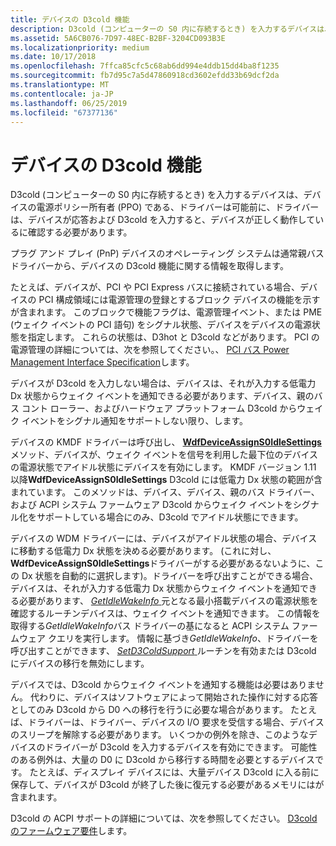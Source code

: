 ```yaml
---
title: デバイスの D3cold 機能
description: D3cold (コンピューターの S0 内に存続するとき) を入力するデバイスは、デバイスの電源ポリシー所有者 (PPO) である、ドライバーは可能前に、ドライバーは、デバイスが応答および D3cold を入力すると、デバイスが正しく動作しているに確認する必要があります。
ms.assetid: 5A6CB076-7D97-48EC-B2BF-3204CD093B3E
ms.localizationpriority: medium
ms.date: 10/17/2018
ms.openlocfilehash: 7ffca85cfc5c68ab6dd994e4ddb15dd4ba8f1235
ms.sourcegitcommit: fb7d95c7a5d47860918cd3602efdd33b69dcf2da
ms.translationtype: MT
ms.contentlocale: ja-JP
ms.lasthandoff: 06/25/2019
ms.locfileid: "67377136"
---
```

# <a name="d3cold-capabilities-of-a-device"></a>デバイスの D3cold 機能


D3cold (コンピューターの S0 内に存続するとき) を入力するデバイスは、デバイスの電源ポリシー所有者 (PPO) である、ドライバーは可能前に、ドライバーは、デバイスが応答および D3cold を入力すると、デバイスが正しく動作しているに確認する必要があります。

プラグ アンド プレイ (PnP) デバイスのオペレーティング システムは通常親バス ドライバーから、デバイスの D3cold 機能に関する情報を取得します。

たとえば、デバイスが、PCI や PCI Express バスに接続されている場合、デバイスの PCI 構成領域には電源管理の登録とするブロック デバイスの機能を示すが含まれます。 このブロックで機能フラグは、電源管理イベント、または PME (ウェイク イベントの PCI 語句) をシグナル状態、デバイスをデバイスの電源状態を指定します。 これらの状態は、D3hot と D3cold などがあります。 PCI の電源管理の詳細については、次を参照してください。、 [PCI バス Power Management Interface Specification](https://pcisig.com/specifications/conventional/pci_bus_power_management_interface/)します。

デバイスが D3cold を入力しない場合は、デバイスは、それが入力する低電力 Dx 状態からウェイク イベントを通知できる必要があります、デバイス、親のバス コント ローラー、およびハードウェア プラットフォーム D3cold からウェイク イベントをシグナル通知をサポートしない限り、します。

デバイスの KMDF ドライバーは呼び出し、 [ **WdfDeviceAssignS0IdleSettings** ](https://docs.microsoft.com/windows-hardware/drivers/ddi/content/wdfdevice/nf-wdfdevice-wdfdeviceassigns0idlesettings)メソッド、デバイスが、ウェイク イベントを信号を利用した最下位のデバイスの電源状態でアイドル状態にデバイスを有効にします。 KMDF バージョン 1.11 以降**WdfDeviceAssignS0IdleSettings** D3cold には低電力 Dx 状態の範囲が含まれています。 このメソッドは、デバイス、デバイス、親のバス ドライバー、および ACPI システム ファームウェア D3cold からウェイク イベントをシグナル化をサポートしている場合にのみ、D3cold でアイドル状態にできます。

デバイスの WDM ドライバーには、デバイスがアイドル状態の場合、デバイスに移動する低電力 Dx 状態を決める必要があります。 (これに対し、 **WdfDeviceAssignS0IdleSettings**ドライバーがする必要があるないように、この Dx 状態を自動的に選択します)。ドライバーを呼び出すことができる場合、デバイスは、それが入力する低電力 Dx 状態からウェイク イベントを通知できる必要があります、 [ *GetIdleWakeInfo* ](https://docs.microsoft.com/windows-hardware/drivers/ddi/content/wdm/nc-wdm-get_idle_wake_info)元となる最小搭載デバイスの電源状態を確認するルーチンデバイスは、ウェイク イベントを通知できます。 この情報を取得する*GetIdleWakeInfo*バス ドライバーの基になると ACPI システム ファームウェア クエリを実行します。 情報に基づき*GetIdleWakeInfo*、ドライバーを呼び出すことができます、 [ *SetD3ColdSupport* ](https://docs.microsoft.com/windows-hardware/drivers/ddi/content/wdm/nc-wdm-set_d3cold_support)ルーチンを有効または D3cold にデバイスの移行を無効にします。

デバイスでは、D3cold からウェイク イベントを通知する機能は必要はありません。 代わりに、デバイスはソフトウェアによって開始された操作に対する応答としてのみ D3cold から D0 への移行を行うに必要な場合があります。 たとえば、ドライバーは、ドライバー、デバイスの I/O 要求を受信する場合、デバイスのスリープを解除する必要があります。 いくつかの例外を除き、このようなデバイスのドライバーが D3cold を入力するデバイスを有効にできます。 可能性のある例外は、大量の D0 に D3cold から移行する時間を必要とするデバイスです。 たとえば、ディスプレイ デバイスには、大量デバイス D3cold に入る前に保存して、デバイスが D3cold が終了した後に復元する必要があるメモリにはが含まれます。

D3cold の ACPI サポートの詳細については、次を参照してください。 [D3cold のファームウェア要件](https://docs.microsoft.com/windows-hardware/drivers/bringup/firmware-requirements-for-d3cold)します。

 

 




